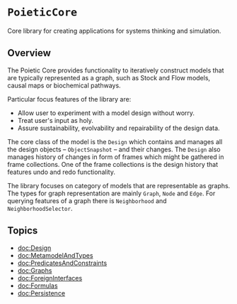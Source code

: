 # ``PoieticCore``

Core library for creating applications for systems thinking and simulation.

## Overview

The Poietic Core provides functionality to iteratively construct models that
are typically represented as a graph, such as Stock and Flow models,
causal maps or biochemical pathways.

Particular focus features of the library are:

- Allow user to experiment with a model design without worry.
- Treat user's input as holy.
- Assure sustainability, evolvability and repairability of the design data.

The core class of the model is the ``Design`` which contains and manages
all the design objects – ``ObjectSnapshot`` – and their changes. The ``Design``
also manages history of changes in form of frames which might be gathered in
frame collections. One of the frame collections is the design history that
features undo and redo functionality.

The library focuses on category of models that are representable as graphs.
The types for graph representation are mainly ``Graph``, ``Node`` and ``Edge``.
For querying features of a graph there is ``Neighborhood`` and
``NeighborhoodSelector``.


## Topics

- <doc:Design>
- <doc:MetamodelAndTypes>
- <doc:PredicatesAndConstraints>
- <doc:Graphs>
- <doc:ForeignInterfaces>
- <doc:Formulas>
- <doc:Persistence>


